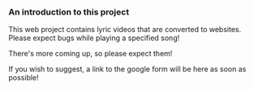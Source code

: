 ### An introduction to this project
This web project contains lyric videos that are converted to websites. Please expect bugs while playing a specified song!

There's more coming up, so please expect them!

If you wish to suggest, a link to the google form will be here as soon as possible!
